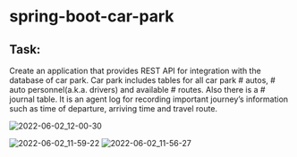 # spring-boot-car-park

## Task:
Create an application that provides REST API for integration with the database of car park. Car park includes tables for all car park # autos, # auto personnel(a.k.a. drivers) and available # routes. Also there is a  # journal table. It is an agent log for recording important journey’s information such as time of departure, arriving time and travel route. 

![2022-06-02_12-00-30](https://user-images.githubusercontent.com/98343371/171596582-8b952e11-253c-44a7-b453-23f90d9a306e.png)

![2022-06-02_11-59-22](https://user-images.githubusercontent.com/98343371/171596427-7b2f169f-1a3d-4e01-ae3c-341e675beb27.png) ![2022-06-02_11-56-27](https://user-images.githubusercontent.com/98343371/171596524-0598e4ca-33ef-46e3-87ad-0f943025b2dc.png) 
